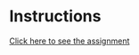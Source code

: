 # Instructions

[Click here to see the assignment](https://docs.google.com/document/d/13as75a-wRh3mTflDAS_oozJOIpd5fgMZwReaSDo-MHc/edit?usp=sharing)
